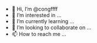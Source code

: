 - 👋 Hi, I’m @congffff
- 👀 I’m interested in ...
- 🌱 I’m currently learning ...
- 💞️ I’m looking to collaborate on ...
- 📫 How to reach me ...

<!---
congffff/congffff is a ✨ special ✨ repository because its `README.md` (this file) appears on your GitHub profile.
You can click the Preview link to take a look at your changes.
--->
